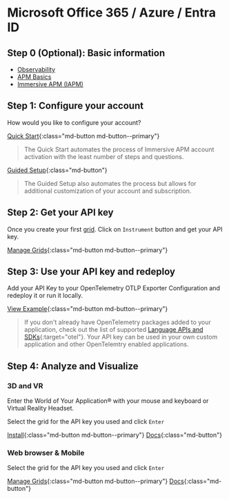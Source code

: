 # Microsoft Office 365 / Azure / Entra ID

## Step 0 (Optional): Basic information

* [Observability](../../Resources/Terms-and-Concepts/Observability/index.md)
* [APM Basics](../../Resources/Terms-and-Concepts/APM/index.md)
* [Immersive APM (IAPM)](../../Resources/Terms-and-Concepts/IAPM/index.md)

## Step 1: Configure your account

How would you like to configure your account?

[Quick Start](https://azure.iapm.app/landing/quick-start/data-flow){:class="md-button md-button--primary"} 
> The Quick Start automates the process of Immersive APM account activation with the least number of steps and questions. 

[Guided Setup](https://azure.iapm.app/landing/guided-setup/data-flow){:class="md-button"}
> The Guided Setup also automates the process but allows for additional customization of your account and subscription.

## Step 2: Get your API key

Once you create your first [grid](../../Setup/Account/index.md#grid). Click on `Instrument` button and get your API key.

[Manage Grids](https://azure.iapm.app/admin/grids){:class="md-button md-button--primary"} 

## Step 3: Use your API key and redeploy

Add your API Key to your OpenTelemetry OTLP Exporter Configuration and redeploy it or run it locally.

[View Example](../../Setup/Custom-application/Instrument-your-application/index.md){:class="md-button md-button--primary"} 

> If you don't already have OpenTelemetry packages added to your application, check out the list of supported [Language APIs and SDKs](https://opentelemetry.io/docs/languages/){:target="otel"}. Your API key can be used in your own custom application and other OpenTelemtry enabled applications.

## Step 4: Analyze and Visualize

### 3D and VR

Enter the World of Your Application&reg; with your mouse and keyboard or Virtual Reality Headset. 

Select the grid for the API key you used and click `Enter`

[Install](../../Analysis-and-Visualization/3D-and-VR/Guides/Installation//index.md){:class="md-button md-button--primary"} 
[Docs](../../Analysis-and-Visualization/3D-and-VR/index.md){:class="md-button"} 

### Web browser & Mobile

Select the grid for the API key you used and click `Enter`

[Manage Grids](https://azure.iapm.app/admin/grids){:class="md-button md-button--primary"} 
[Docs](../../Analysis-and-Visualization/Web-and-Mobile/index.md){:class="md-button"} 






